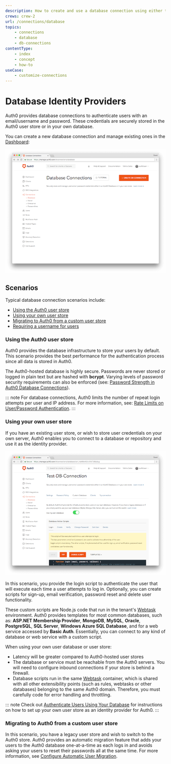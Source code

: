 ```yaml
---
description: How to create and use a database connection using either the Auth0 user store or your own user store.
crews: crew-2
url: /connections/database
topics:
    - connections
    - database
    - db-connections
contentType: 
    - index
    - concept
    - how-to
useCase:
    - customize-connections
---
```


# Database Identity Providers

Auth0 provides database connections to authenticate users with an email/username and password. These credentials are securely stored in the Auth0 user store or in your own database.

You can create a new database connection and manage existing ones in the [Dashboard](${manage_url}/#/connections/database):

![](/media/articles/connections/database/database-connections.png)

## Scenarios

Typical database connection scenarios include:

* [Using the Auth0 user store](#using-the-auth0-user-store)
* [Using your own user store](#using-your-own-user-store)
* [Migrating to Auth0 from a custom user store](#migrating-to-auth0-from-a-custom-user-store)
* [Requiring a username for users](/connections/database/require-username)

### Using the Auth0 user store

Auth0 provides the database infrastructure to store your users by default. This scenario provides the best performance for the authentication process since all data is stored in Auth0.

The Auth0-hosted database is highly secure. Passwords are never stored or logged in plain text but are hashed with **bcrypt**. Varying levels of password security requirements can also be enforced (see: [Password Strength in Auth0 Database Connections](/password-strength)).

::: note
For database connections, Auth0 limits the number of repeat login attempts per user and IP address. For more information, see: [Rate Limits on User/Password Authentication](/connections/database/rate-limits).
:::

### Using your own user store

If you have an existing user store, or wish to store user credentials on your own server, Auth0 enables you to connect to a database or repository and use it as the identity provider.

![](/media/articles/connections/database/custom-database.png)

In this scenario, you provide the login script to authenticate the user that will execute each time a user attempts to log in. Optionally, you can create scripts for sign-up, email verification, password reset and delete user functionality.

These custom scripts are Node.js code that run in the tenant's [Webtask](https://webtask.io/) environment. Auth0 provides templates for most common databases, such as: **ASP.NET Membership Provider**, **MongoDB**, **MySQL**, **Oracle**, **PostgreSQL**, **SQL Server**, **Windows Azure SQL Database**, and for a web service accessed by **Basic Auth**. Essentially, you can connect to any kind of database or web service with a custom script.

When using your own user database or user store:

* Latency will be greater compared to Auth0-hosted user stores
* The database or service must be reachable from the Auth0 servers. You will need to configure inbound connections if your store is behind a firewall.
* Database scripts run in the same [Webtask](https://webtask.io) container, which is shared with all other extensibility points (such as rules, webtasks or other databases) belonging to the same Auth0 domain. Therefore, you must carefully code for error handling and throttling.

::: note
Check out [Authenticate Users Using Your Database](/connections/database/custom-db) for instructions on how to set up your own user store as an identity provider for Auth0.
:::

### Migrating to Auth0 from a custom user store

In this scenario, you have a legacy user store and wish to switch to the Auth0 store. Auth0 provides an automatic migration feature that adds your users to the Auth0 database one-at-a-time as each logs in and avoids asking your users to reset their passwords all at the same time. For more information, see [Configure Automatic User Migration](/users/guides/configure-automatic-migration).
